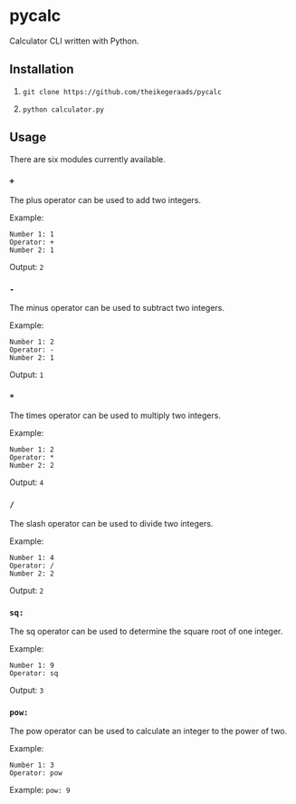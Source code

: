 # pycalc

Calculator CLI written with Python.

## Installation

1. `git clone https://github.com/theikegeraads/pycalc`

2. `python calculator.py`

## Usage

There are six modules currently available.

### `+`

The plus operator can be used to add two integers.

Example:
```
Number 1: 1
Operator: +
Number 2: 1
```
Output: `2`

### `-`

The minus operator can be used to subtract two integers.

Example:
```
Number 1: 2
Operator: -
Number 2: 1
```
Output: `1`

### `*`

The times operator can be used to multiply two integers.

Example:
```
Number 1: 2
Operator: *
Number 2: 2
```
Output: `4`

### `/`

The slash operator can be used to divide two integers.

Example:
```
Number 1: 4
Operator: /
Number 2: 2
```
Output: `2`

### `sq:`

The sq operator can be used to determine the square root of one integer.

Example:
```
Number 1: 9
Operator: sq
```
Output: `3`

### `pow: `

The pow operator can be used to calculate an integer to the power of two.

Example:
```
Number 1: 3
Operator: pow
```
Example: `pow: 9`

